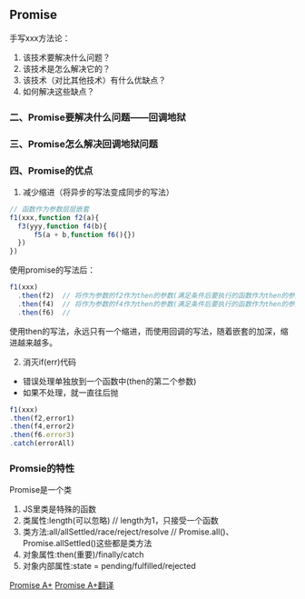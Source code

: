 ## Promise
手写xxx方法论：
1. 该技术要解决什么问题？
2. 该技术是怎么解决它的？
3. 该技术（对比其他技术）有什么优缺点？
4. 如何解决这些缺点？

### 二、Promise要解决什么问题——回调地狱


### 三、Promise怎么解决回调地狱问题


### 四、Promise的优点
1. 减少缩进（将异步的写法变成同步的写法）
```javascript
// 函数作为参数层层嵌套
f1(xxx,function f2(a){
  f3(yyy,function f4(b){
      f5(a + b,function f6(){})
  })
})
```
使用promise的写法后：
```javascript
f1(xxx)
  .then(f2)  // 将作为参数的f2作为then的参数(满足条件后要执行的函数作为then的参数)  f3是作为f2的函数体，直接在f2里面调用了，这里无法看到  
  .then(f4)  // 将作为参数的f4作为then的参数(满足条件后要执行的函数作为then的参数)  f5是作为f4的函数体，直接在f5里面调用了，这里无法看到  
  .then(f6)  // 
```
使用then的写法，永远只有一个缩进，而使用回调的写法，随着嵌套的加深，缩进越来越多。

2. 消灭if(err)代码
* 错误处理单独放到一个函数中(then的第二个参数)
* 如果不处理，就一直往后抛
```javascript
f1(xxx)
.then(f2,error1)
.then(f4,error2)
.then(f6.error3)
.catch(errorAll)
```

### Promsie的特性
Promise是一个类
1. JS里类是特殊的函数
2. 类属性:length(可以忽略)   // length为1，只接受一个函数
3. 类方法:all/allSettled/race/reject/resolve    // Promise.all()、Promise.allSettled()这些都是类方法
4. 对象属性:then(重要)/finally/catch
5. 对象内部属性:state = pending/fulfilled/rejected

[Promise A+](https://promisesaplus.com/)
[Promise A+翻译](https://juejin.im/post/6844904070205931533#heading-6)